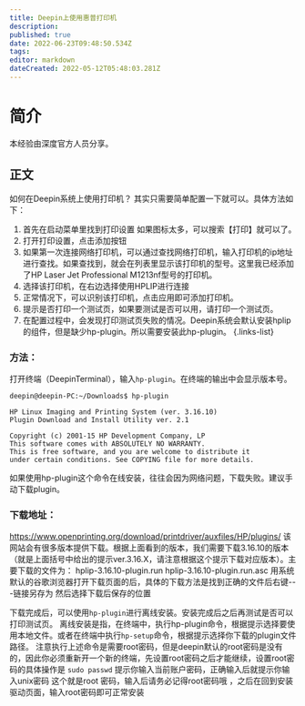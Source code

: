 ```yaml
---
title: Deepin上使用惠普打印机
description: 
published: true
date: 2022-06-23T09:48:50.534Z
tags: 
editor: markdown
dateCreated: 2022-05-12T05:48:03.281Z
---
```


# 简介
本经验由深度官方人员分享。

## 正文

如何在Deepin系统上使用打印机？
其实只需要简单配置一下就可以。具体方法如下：

1. 首先在启动菜单里找到打印设置
如果图标太多，可以搜索【打印】就可以了。
2. 打开打印设置，点击添加按钮
3. 如果第一次连接网络打印机，可以通过查找网络打印机，输入打印机的ip地址进行查找。如果查找到，就会在列表里显示该打印机的型号。这里我已经添加了HP Laser Jet Professional M1213nf型号的打印机。
4. 选择该打印机，在右边选择使用HPLIP进行连接
5. 正常情况下，可以识别该打印机，点击应用即可添加打印机。
6. 提示是否打印一个测试页，如果要测试是否可以用，请打印一个测试页。
7. 在配置过程中，会发现打印测试页失败的情况。Deepin系统会默认安装hplip的组件，但是缺少hp-plugin。所以需要安装此hp-plugin。
{.links-list}

### 方法：

打开终端（DeepinTerminal），输入`hp-plugin`。在终端的输出中会显示版本号。

```
deepin@deepin-PC:~/Downloads$ hp-plugin 

HP Linux Imaging and Printing System (ver. 3.16.10)
Plugin Download and Install Utility ver. 2.1

Copyright (c) 2001-15 HP Development Company, LP
This software comes with ABSOLUTELY NO WARRANTY.
This is free software, and you are welcome to distribute it
under certain conditions. See COPYING file for more details.
```

如果使用hp-plugin这个命令在线安装，往往会因为网络问题，下载失败。建议手动下载plugin。

### 下载地址：
<https://www.openprinting.org/download/printdriver/auxfiles/HP/plugins/>
该网站会有很多版本提供下载。根据上面看到的版本，我们需要下载3.16.10的版本（就是上面括号中给出的提示ver.3.16.X，请注意根据这个提示下载对应版本）。主要下载的文件为：
hplip-3.16.10-plugin.run
hplip-3.16.10-plugin.run.asc
用系统默认的谷歌浏览器打开下载页面的后，具体的下载方法是找到正确的文件后右键---链接另存为  然后选择下载后保存的位置

下载完成后，可以使用`hp-plugin`进行离线安装。安装完成后之后再测试是否可以打印测试页。
离线安装是指，在终端中，执行hp-plugin命令，根据提示选择要使用本地文件。或者在终端中执行`hp-setup`命令，根据提示选择你下载的plugin文件路径。
注意执行上述命令是需要root密码，但是deepin默认的root密码是没有的，因此你必须重新开一个新的终端，先设置root密码之后才能继续，设置root密码的具体操作是 `sudo passwd` 提示你输入当前账户密码，正确输入后就提示你输入unix密码 这个就是root 密码，输入后请务必记得root密码哦 ，之后在回到安装驱动页面，输入root密码即可正常安装
